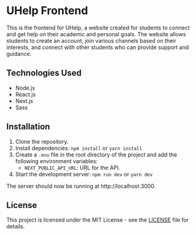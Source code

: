 # UHelp Frontend

This is the frontend for UHelp, a website created for students to connect and get help on their academic and personal goals. The website allows students to create an account, join various channels based on their interests, and connect with other students who can provide support and guidance.

## Technologies Used

- Node.js
- React.js
- Next.js
- Sass

## Installation

1. Clone the repository.
2. Install dependencies: `npm install` or `yarn install`
3. Create a `.env` file in the root directory of the project and add the following environment variables:
   - `NEXT_PUBLIC_API_URL`: URL for the API.
4. Start the development server: `npm run dev` or `yarn dev`

The server should now be running at http://localhost:3000.

## License

This project is licensed under the MIT License - see the [LICENSE](LICENSE) file for details.
